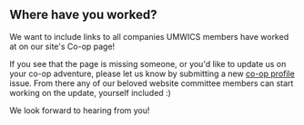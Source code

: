 ## Where have you worked?

We want to include links to all companies UMWICS members have worked at on our site's Co-op page!

If you see that the page is missing someone, or you'd like to update us on your co-op adventure, please let us know by submitting a new [co-op profile](https://github.com/umwics/wics-site/issues/new) issue. From there any of our beloved website committee members can start working on the update, yourself included :)

We look forward to hearing from you!

